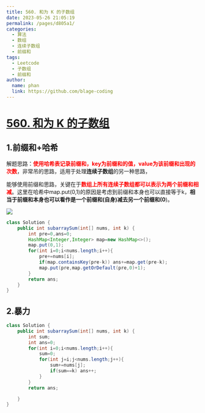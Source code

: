 ```yaml
---
title: 560. 和为 K 的子数组
date: 2023-05-26 21:05:19
permalink: /pages/d805a1/
categories:
  - 算法
  - 数组
  - 连续子数组
  - 前缀和
tags:
  - Leetcode
  - 子数组
  - 前缀和
author: 
  name: phan
  link: https://github.com/blage-coding
---
```

# [560. 和为 K 的子数组](https://leetcode.cn/problems/subarray-sum-equals-k/)

## 1.前缀和+哈希

解题思路：<font color="red">**使用哈希表记录前缀和，key为前缀和的值，value为该前缀和出现的次数**</font>，非常吊的思路，适用于处理**连续子数组**的另一种思路，

能够使用前缀和思路，关键在于<font color="red">**数组上所有连续子数组都可以表示为两个前缀和相减**</font>。这里在哈希中map.put(0,1)的原因是考虑到前缀和本身也可以直接等于k，**相当于前缀和本身也可以看作是一个前缀和(自身)减去另一个前缀和(0**)。

![](https://jsd.cdn.zzko.cn/gh/blage-coding/picx-images-hosting@master/20230526/image.3clhoxt7p820.webp)

```java
class Solution {
    public int subarraySum(int[] nums, int k) {
        int pre=0,ans=0;
        HashMap<Integer,Integer> map=new HashMap<>();
        map.put(0,1);
        for(int i=0;i<nums.length;i++){
            pre+=nums[i];
            if(map.containsKey(pre-k)) ans+=map.get(pre-k);
            map.put(pre,map.getOrDefault(pre,0)+1);
        }
        return ans;
    }
}
```

## 2.暴力

```java
class Solution {
    public int subarraySum(int[] nums, int k) {
        int sum;
        int ans=0;
        for(int i=0;i<nums.length;i++){
            sum=0;
            for(int j=i;j<nums.length;j++){
                sum+=nums[j];
                if(sum==k) ans++;
            }
        }
        return ans;

    }
}
```


